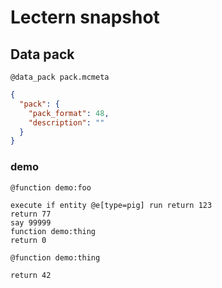 # Lectern snapshot

## Data pack

`@data_pack pack.mcmeta`

```json
{
  "pack": {
    "pack_format": 48,
    "description": ""
  }
}
```

### demo

`@function demo:foo`

```mcfunction
execute if entity @e[type=pig] run return 123
return 77
say 99999
function demo:thing
return 0
```

`@function demo:thing`

```mcfunction
return 42
```
